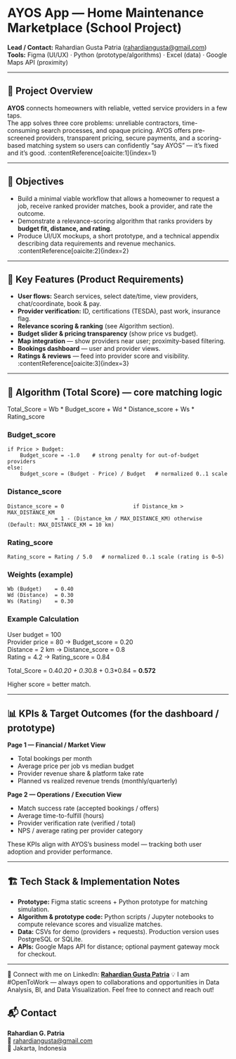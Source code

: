 # AYOS App — Home Maintenance Marketplace (School Project)

**Lead / Contact:** Rahardian Gusta Patria (rahardiangusta@gmail.com)  
**Tools:** Figma (UI/UX) · Python (prototype/algorithms) · Excel (data) · Google Maps API (proximity)  

---

## 📘 Project Overview
**AYOS** connects homeowners with reliable, vetted service providers in a few taps.  
The app solves three core problems: unreliable contractors, time-consuming search processes, and opaque pricing. AYOS offers pre-screened providers, transparent pricing, secure payments, and a scoring-based matching system so users can confidently “say AYOS” — it’s fixed and it’s good. :contentReference[oaicite:1]{index=1}

---

## 🎯 Objectives
- Build a minimal viable workflow that allows a homeowner to request a job, receive ranked provider matches, book a provider, and rate the outcome.  
- Demonstrate a relevance-scoring algorithm that ranks providers by **budget fit, distance, and rating**.  
- Produce UI/UX mockups, a short prototype, and a technical appendix describing data requirements and revenue mechanics. :contentReference[oaicite:2]{index=2}

---

## 🧩 Key Features (Product Requirements)
- **User flows:** Search services, select date/time, view providers, chat/coordinate, book & pay.  
- **Provider verification:** ID, certifications (TESDA), past work, insurance flag.  
- **Relevance scoring & ranking** (see Algorithm section).  
- **Budget slider & pricing transparency** (show price vs budget).  
- **Map integration** — show providers near user; proximity-based filtering.  
- **Bookings dashboard** — user and provider views.  
- **Ratings & reviews** — feed into provider score and visibility. :contentReference[oaicite:3]{index=3}

---

## 🧠 Algorithm (Total Score) — core matching logic
Total_Score = Wb * Budget_score + Wd * Distance_score + Ws * Rating_score

### Budget_score
    if Price > Budget:
        Budget_score = -1.0    # strong penalty for out-of-budget providers
    else:
        Budget_score = (Budget - Price) / Budget   # normalized 0..1 scale

### Distance_score
    Distance_score = 0                      if Distance_km > MAX_DISTANCE_KM
                   = 1 - (Distance_km / MAX_DISTANCE_KM) otherwise
    (Default: MAX_DISTANCE_KM = 10 km)

### Rating_score
    Rating_score = Rating / 5.0   # normalized 0..1 scale (rating is 0–5)

### Weights (example)
    Wb (Budget)    = 0.40
    Wd (Distance)  = 0.30
    Ws (Rating)    = 0.30

### Example Calculation
User budget = 100  
Provider price = 80 → Budget_score = 0.20  
Distance = 2 km → Distance_score = 0.8  
Rating = 4.2 → Rating_score = 0.84  

Total_Score = 0.4*0.20 + 0.3*0.8 + 0.3*0.84 = **0.572**

Higher score = better match.

---

## 📊 KPIs & Target Outcomes (for the dashboard / prototype)

**Page 1 — Financial / Market View**
- Total bookings per month  
- Average price per job vs median budget  
- Provider revenue share & platform take rate  
- Planned vs realized revenue trends (monthly/quarterly)

**Page 2 — Operations / Execution View**
- Match success rate (accepted bookings / offers)  
- Average time-to-fulfill (hours)  
- Provider verification rate (verified / total)  
- NPS / average rating per provider category  

These KPIs align with AYOS’s business model — tracking both user adoption and provider performance.

---

## 🏗️ Tech Stack & Implementation Notes
- **Prototype:** Figma static screens + Python prototype for matching simulation.  
- **Algorithm & prototype code:** Python scripts / Jupyter notebooks to compute relevance scores and visualize matches.  
- **Data:** CSVs for demo (providers + requests). Production version uses PostgreSQL or SQLite.  
- **APIs:** Google Maps API for distance; optional payment gateway mock for checkout.  

---

👤 Connect with me on LinkedIn: [**Rahardian Gusta Patria**](https://www.linkedin.com/in/rahardian-g-patria-mba-762208b3/)
💡 I am #OpenToWork — always open to collaborations and opportunities in Data Analysis, BI, and Data Visualization. Feel free to connect and reach out!

## 📬 Contact
**Rahardian G. Patria**  
📧 rahardiangusta@gmail.com  
📍 Jakarta, Indonesia  
